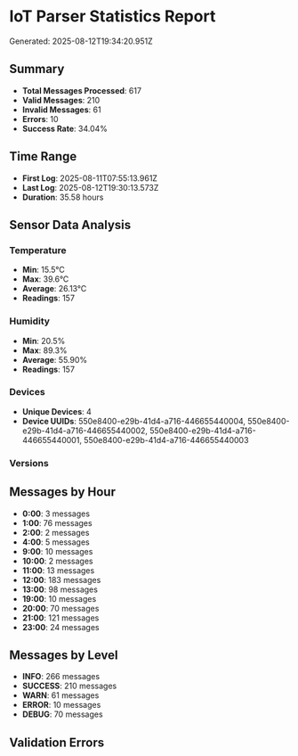 
# IoT Parser Statistics Report
Generated: 2025-08-12T19:34:20.951Z

## Summary
- **Total Messages Processed**: 617
- **Valid Messages**: 210
- **Invalid Messages**: 61
- **Errors**: 10
- **Success Rate**: 34.04%

## Time Range
- **First Log**: 2025-08-11T07:55:13.961Z
- **Last Log**: 2025-08-12T19:30:13.573Z
- **Duration**: 35.58 hours

## Sensor Data Analysis
### Temperature
- **Min**: 15.5°C
- **Max**: 39.6°C
- **Average**: 26.13°C
- **Readings**: 157

### Humidity
- **Min**: 20.5%
- **Max**: 89.3%
- **Average**: 55.90%
- **Readings**: 157

### Devices
- **Unique Devices**: 4
- **Device UUIDs**: 550e8400-e29b-41d4-a716-446655440004, 550e8400-e29b-41d4-a716-446655440002, 550e8400-e29b-41d4-a716-446655440001, 550e8400-e29b-41d4-a716-446655440003

### Versions


## Messages by Hour
- **0:00**: 3 messages
- **1:00**: 76 messages
- **2:00**: 2 messages
- **4:00**: 5 messages
- **9:00**: 10 messages
- **10:00**: 2 messages
- **11:00**: 13 messages
- **12:00**: 183 messages
- **13:00**: 98 messages
- **19:00**: 10 messages
- **20:00**: 70 messages
- **21:00**: 121 messages
- **23:00**: 24 messages

## Messages by Level
- **INFO**: 266 messages
- **SUCCESS**: 210 messages
- **WARN**: 61 messages
- **ERROR**: 10 messages
- **DEBUG**: 70 messages

## Validation Errors

